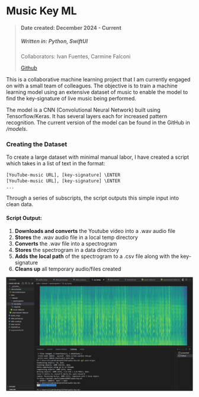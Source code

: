 # Music Key ML
> #### Date created: December 2024 - Current
>
> ##### Written in: **Python, SwiftUI**
>
> Collaborators: Ivan Fuentes, Carmine Falconi
>
> [Github](https://github.com/ElijahWood2003/audio-key-ml)

<p>This is a collaborative machine learning project that I am currently engaged on with a small team of colleagues. The objective is to train a machine learning model using an extensive dataset of music to enable the model to find the key-signature of live music being performed.</p>
<p>The model is a CNN (Convolutional Neural Network) built using Tensorflow/Keras. It has several layers each for increased pattern recognition. The current version of the model can be found in the GitHub in <em>/models</em>.</p>

### Creating the Dataset
To create a large dataset with minimal manual labor, I have created a script which takes in a list of text in the format: 
```
[YouTube-music URL], [key-signature] \ENTER
[YouTube-music URL], [key-signature] \ENTER
...
```
Through a series of subscripts, the script outputs this simple input into clean data.
#### Script Output:

1. **Downloads and converts** the Youtube video into a .wav audio file
2. **Stores** the .wav audio file in a local temp directory
3. **Converts** the .wav file into a spectrogram
4. **Stores** the spectrogram in a data directory
5. **Adds the local path** of the spectrogram to a .csv file along with the key-signature
6. **Cleans up** all temporary audio/files created

![Spectrogram](images/spectrogram.png "Spectrogram Screenshot")